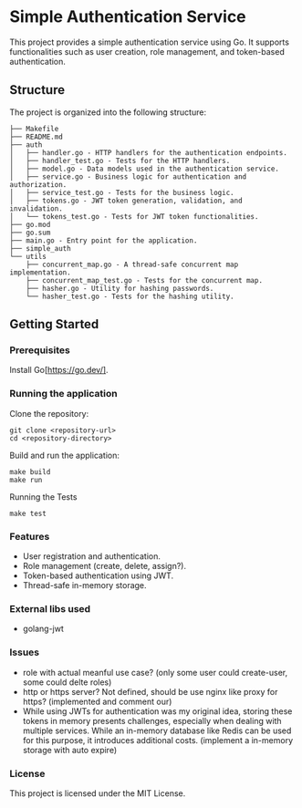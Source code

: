 # Simple Authentication Service
This project provides a simple authentication service using Go. It supports functionalities such as user creation, role management, and token-based authentication.

## Structure
The project is organized into the following structure:
```
├── Makefile
├── README.md
├── auth
│   ├── handler.go - HTTP handlers for the authentication endpoints.
│   ├── handler_test.go - Tests for the HTTP handlers.
│   ├── model.go - Data models used in the authentication service.
│   ├── service.go - Business logic for authentication and authorization.
│   ├── service_test.go - Tests for the business logic.
│   ├── tokens.go - JWT token generation, validation, and invalidation.
│   └── tokens_test.go - Tests for JWT token functionalities.
├── go.mod
├── go.sum
├── main.go - Entry point for the application.
├── simple_auth
└── utils
    ├── concurrent_map.go - A thread-safe concurrent map implementation.
    ├── concurrent_map_test.go - Tests for the concurrent map.
    ├── hasher.go - Utility for hashing passwords.
    └── hasher_test.go - Tests for the hashing utility.

```

## Getting Started
### Prerequisites
Install Go[https://go.dev/].

### Running the application
Clone the repository:
```
git clone <repository-url>
cd <repository-directory>
```
Build and run the application:
```
make build
make run
```
Running the Tests
```
make test
```

### Features
- User registration and authentication.
- Role management (create, delete, assign?).
- Token-based authentication using JWT.
- Thread-safe in-memory storage.

### External libs used
- golang-jwt

### Issues
- role with actual meanful use case? (only some user could create-user,  some could delte roles)
- http or https server? Not defined, should be use nginx like proxy for https? (implemented and comment our)
- While using JWTs for authentication was my original idea, storing these tokens in memory presents challenges, especially when dealing with multiple services. While an in-memory database like Redis can be used for this purpose, it introduces additional costs. (implement a in-memory storage with auto expire)

### License
This project is licensed under the MIT License.
